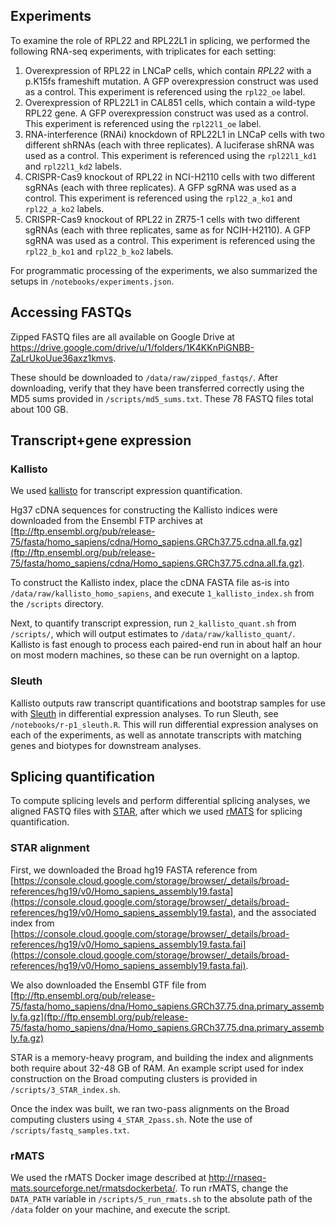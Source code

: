## Experiments

To examine the role of RPL22 and RPL22L1 in splicing, we performed the following RNA-seq experiments, with triplicates for each setting:

1. Overexpression of RPL22 in LNCaP cells, which contain *RPL22* with a p.K15fs frameshift mutation. A GFP overexpression construct was used as a control. This experiment is referenced using the `rpl22_oe` label.
2. Overexpression of RPL22L1 in CAL851 cells, which contain a wild-type RPL22 gene. A GFP overexpression construct was used as a control. This experiment is referenced using the `rpl22l1_oe` label.
3. RNA-interference (RNAi) knockdown of RPL22L1 in LNCaP cells with two different shRNAs (each with three replicates). A luciferase shRNA was used as a control. This experiment is referenced using the `rpl22l1_kd1` and `rpl22l1_kd2` labels.
4. CRISPR-Cas9 knockout of RPL22 in NCI-H2110 cells with two different sgRNAs (each with three replicates). A GFP sgRNA was used as a control. This experiment is referenced using the `rpl22_a_ko1` and `rpl22_a_ko2` labels.
5. CRISPR-Cas9 knockout of RPL22 in ZR75-1 cells with two different sgRNAs (each with three replicates, same as for NCIH-H2110). A GFP sgRNA was used as a control. This experiment is referenced using the `rpl22_b_ko1` and `rpl22_b_ko2` labels.

For programmatic processing of the experiments, we also summarized the setups in `/notebooks/experiments.json`.

## Accessing FASTQs

Zipped FASTQ files are all available on Google Drive at https://drive.google.com/drive/u/1/folders/1K4KKnPiGNBB-ZaLrUkoUue36axz1kmvs.

These should be downloaded to `/data/raw/zipped_fastqs/`. After downloading, verify that they have been transferred correctly using the MD5 sums provided in `/scripts/md5_sums.txt`. These 78 FASTQ files total about 100 GB.

## Transcript+gene expression

### Kallisto

We used [kallisto](https://github.com/pachterlab/kallisto) for transcript expression quantification.

Hg37 cDNA sequences for constructing the Kallisto indices were downloaded from the Ensembl FTP archives at [ftp://ftp.ensembl.org/pub/release-75/fasta/homo_sapiens/cdna/Homo_sapiens.GRCh37.75.cdna.all.fa.gz](ftp://ftp.ensembl.org/pub/release-75/fasta/homo_sapiens/cdna/Homo_sapiens.GRCh37.75.cdna.all.fa.gz).

To construct the Kallisto index, place the cDNA FASTA file as-is into `/data/raw/kallisto_homo_sapiens`, and execute `1_kallisto_index.sh` from the `/scripts` directory.

Next, to quantify transcript expression, run `2_kallisto_quant.sh` from `/scripts/`, which will output estimates to `/data/raw/kallisto_quant/`.  Kallisto is fast enough to process each paired-end run in about half an hour on most modern machines, so these can be run overnight on a laptop.

### Sleuth

Kallisto outputs raw transcript quantifications and bootstrap samples for use with [Sleuth](https://github.com/pachterlab/sleuth) in differential expression analyses. To run Sleuth, see `/notebooks/r-p1_sleuth.R`. This will run differential expression analyses on each of the experiments, as well as annotate transcripts with matching genes and biotypes for downstream analyses. 

## Splicing quantification

To compute splicing levels and perform differential splicing analyses, we aligned FASTQ files with [STAR](https://github.com/alexdobin/STAR), after which we used [rMATS](http://rnaseq-mats.sourceforge.net/) for splicing quantification.

### STAR alignment

First, we downloaded the Broad hg19 FASTA reference from [https://console.cloud.google.com/storage/browser/_details/broad-references/hg19/v0/Homo_sapiens_assembly19.fasta](https://console.cloud.google.com/storage/browser/_details/broad-references/hg19/v0/Homo_sapiens_assembly19.fasta), and the associated index from [https://console.cloud.google.com/storage/browser/_details/broad-references/hg19/v0/Homo_sapiens_assembly19.fasta.fai](https://console.cloud.google.com/storage/browser/_details/broad-references/hg19/v0/Homo_sapiens_assembly19.fasta.fai).

We also downloaded the Ensembl GTF file from [ftp://ftp.ensembl.org/pub/release-75/fasta/homo_sapiens/dna/Homo_sapiens.GRCh37.75.dna.primary_assembly.fa.gz](ftp://ftp.ensembl.org/pub/release-75/fasta/homo_sapiens/dna/Homo_sapiens.GRCh37.75.dna.primary_assembly.fa.gz)

STAR is a memory-heavy program, and building the index and alignments both require about 32-48 GB of RAM. An example script used for index construction on the Broad computing clusters is provided in `/scripts/3_STAR_index.sh`.

Once the index was built, we ran two-pass alignments on the Broad computing clusters using `4_STAR_2pass.sh`. Note the use of `/scripts/fastq_samples.txt`.

### rMATS

We used the rMATS Docker image described at http://rnaseq-mats.sourceforge.net/rmatsdockerbeta/. To run rMATS, change the `DATA_PATH` variable in `/scripts/5_run_rmats.sh` to the absolute path of the `/data` folder on your machine, and execute the script.